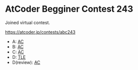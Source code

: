 # AtCoder Begginer Contest 243

Joined virtual contest.

https://atcoder.jp/contests/abc243

- A: [AC](https://atcoder.jp/contests/abc243/submissions/30924685)
- B: [AC](https://atcoder.jp/contests/abc243/submissions/30924769)
- C: [AC](https://atcoder.jp/contests/abc243/submissions/30925198)
- D: [TLE](https://atcoder.jp/contests/abc243/submissions/30926607)
- D(review): [AC](https://atcoder.jp/contests/abc243/submissions/30927063)
